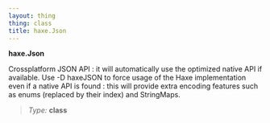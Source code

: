 ```yaml
---
layout: thing
thing: class
title: haxe.Json
---
```

**haxe.Json**
<p>Crossplatform JSON API : it will automatically use the optimized native API if available.
	Use -D haxeJSON to force usage of the Haxe implementation even if a native API is found : this will provide
	extra encoding features such as enums (replaced by their index) and StringMaps.
</p>



> *Type:* **class**






